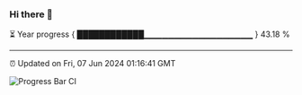 ### Hi there 👋

⏳ Year progress { ████████████▁▁▁▁▁▁▁▁▁▁▁▁▁▁▁▁▁▁ } 43.18 %

---

⏰ Updated on Fri, 07 Jun 2024 01:16:41 GMT

![Progress Bar CI](https://github.com/liununu/liununu/workflows/Progress%20Bar%20CI/badge.svg)
